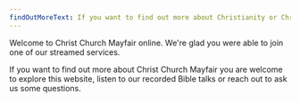 ```yaml
---
findOutMoreText: If you want to find out more about Christianity or Christ Church Mayfair then Nick or Chris would love to hear from you.
---
```


Welcome to Christ Church Mayfair online. We're glad you were able to join one of our streamed services.

If you want to find out more about Christ Church Mayfair you are welcome to explore this website, listen to our recorded Bible talks or reach out to ask us some questions.
